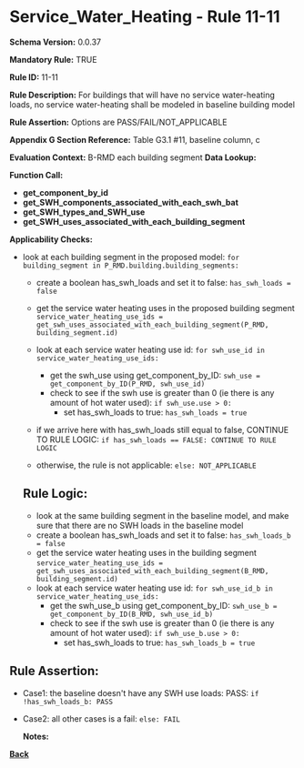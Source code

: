 # Service_Water_Heating - Rule 11-11  
**Schema Version:** 0.0.37  

**Mandatory Rule:** TRUE

**Rule ID:** 11-11  

**Rule Description:** For buildings that will have no service water-heating loads, no service water-heating shall be modeled in baseline building model

**Rule Assertion:** Options are PASS/FAIL/NOT_APPLICABLE

**Appendix G Section Reference:** Table G3.1 #11, baseline column, c

**Evaluation Context:** B-RMD each building segment
**Data Lookup:**   

**Function Call:** 
- **get_component_by_id**  
- **get_SWH_components_associated_with_each_swh_bat**  
- **get_SWH_types_and_SWH_use**  
- **get_SWH_uses_associated_with_each_building_segment**  

**Applicability Checks:**

- look at each building segment in the proposed model: `for building_segment in P_RMD.building.building_segments:`
    - create a boolean has_swh_loads and set it to false: `has_swh_loads = false`
    - get the service water heating uses in the proposed building segment `service_water_heating_use_ids = get_swh_uses_associated_with_each_building_segment(P_RMD, building_segment.id)`
    - look at each service water heating use id: `for swh_use_id in service_water_heating_use_ids:`
        - get the swh_use using get_component_by_ID: `swh_use = get_component_by_ID(P_RMD, swh_use_id)`
        - check to see if the swh use is greater than 0 (ie there is any amount of hot water used): `if swh_use.use > 0:`
            - set has_swh_loads to true: `has_swh_loads = true`

    - if we arrive here with has_swh_loads still equal to false, CONTINUE TO RULE LOGIC: `if has_swh_loads == FALSE: CONTINUE TO RULE LOGIC`
    - otherwise, the rule is not applicable: `else: NOT_APPLICABLE`

    ## Rule Logic: 
    - look at the same building segment in the baseline model, and make sure that there are no SWH loads in the baseline model
    - create a boolean has_swh_loads and set it to false: `has_swh_loads_b = false`
    - get the service water heating uses in the building segment `service_water_heating_use_ids = get_swh_uses_associated_with_each_building_segment(B_RMD, building_segment.id)`
    - look at each service water heating use id: `for swh_use_id_b in service_water_heating_use_ids:`
        - get the swh_use_b using get_component_by_ID: `swh_use_b = get_component_by_ID(B_RMD, swh_use_id_b)`
        - check to see if the swh use is greater than 0 (ie there is any amount of hot water used): `if swh_use_b.use > 0:`
            - set has_swh_loads to true: `has_swh_loads_b = true`

## Rule Assertion: 
- Case1: the baseline doesn't have any SWH use loads: PASS: `if !has_swh_loads_b: PASS`
- Case2: all other cases is a fail: `else: FAIL`

  
  **Notes:**

**[Back](../_toc.md)**
